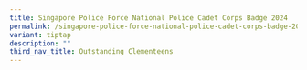 ```yaml
---
title: Singapore Police Force National Police Cadet Corps Badge 2024
permalink: /singapore-police-force-national-police-cadet-corps-badge-2024/
variant: tiptap
description: ""
third_nav_title: Outstanding Clementeens
---
```

